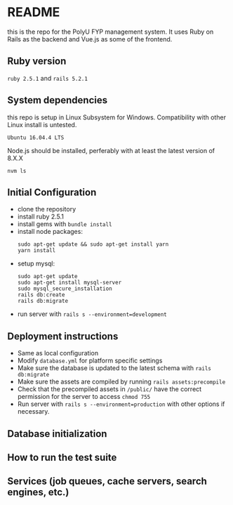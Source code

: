 # README

this is the repo for the PolyU FYP management system. It uses Ruby on Rails as the backend and Vue.js as some of the frontend.

## Ruby version
``` ruby 2.5.1 ``` and ``` rails 5.2.1 ```

## System dependencies
this repo is setup in Linux Subsystem for Windows. 
Compatibility with other Linux install is untested.

``` Ubuntu 16.04.4 LTS ```

Node.js should be installed, perferably with at least the latest version of 8.X.X

``` nvm ls ```


## Initial Configuration
* clone the repository
* install ruby 2.5.1
* install gems with  ``` bundle install ```
* install node packages:
    ```
    sudo apt-get update && sudo apt-get install yarn
    yarn install
    ```
* setup mysql:
    ```
    sudo apt-get update
    sudo apt-get install mysql-server
    sudo mysql_secure_installation
    rails db:create
    rails db:migrate
    ```
* run server with ``` rails s --environment=development ``` 

## Deployment instructions
* Same as local configuration
* Modify ```database.yml``` for platform specific settings
* Make sure the database is updated to the latest schema with ``` rails db:migrate ```
* Make sure the assets are compiled by running ``` rails assets:precompile ```
* Check that the precompiled assets in ``` /public/ ``` have the correct permission for the server to access ``` chmod 755 ```
* Run server with ``` rails s --environment=production ``` with other options if necessary.

## Database initialization

## How to run the test suite

## Services (job queues, cache servers, search engines, etc.)

